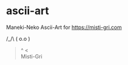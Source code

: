 # ascii-art

Maneki-Neko Ascii-Art for https://misti-gri.com
                   
 /\_/\ 
( o.o )
 > ^ <    
Misti-Gri 
